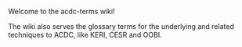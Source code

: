 Welcome to the acdc-terms wiki!

The wiki also serves the glossary terms for the underlying and related techniques to ACDC, like KERI, CESR and OOBI.
